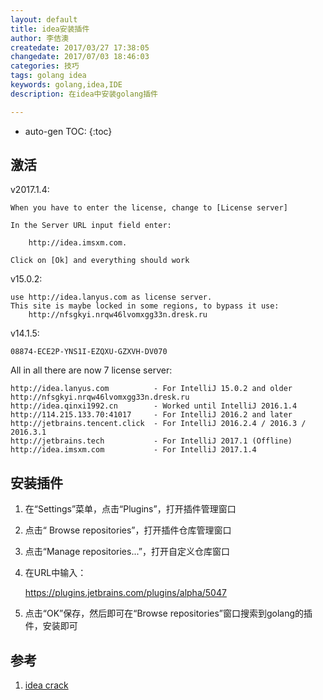 ```yaml
---
layout: default
title: idea安装插件
author: 李佶澳
createdate: 2017/03/27 17:38:05
changedate: 2017/07/03 18:46:03
categories: 技巧
tags: golang idea
keywords: golang,idea,IDE
description: 在idea中安装golang插件

---
```


* auto-gen TOC:
{:toc}

## 激活

v2017.1.4:

	When you have to enter the license, change to [License server]
	
	In the Server URL input field enter:
	
	    http://idea.imsxm.com. 
	
	Click on [Ok] and everything should work

v15.0.2:

	use http://idea.lanyus.com as license server. 
	This site is maybe locked in some regions, to bypass it use:
	    http://nfsgkyi.nrqw46lvomxgg33n.dresk.ru

v14.1.5:

	08874-ECE2P-YNS1I-EZQXU-GZXVH-DV070

All in all there are now 7 license server:

	http://idea.lanyus.com          - For IntelliJ 15.0.2 and older
	http://nfsgkyi.nrqw46lvomxgg33n.dresk.ru
	http://idea.qinxi1992.cn        - Worked until IntelliJ 2016.1.4
	http://114.215.133.70:41017     - For IntelliJ 2016.2 and later
	http://jetbrains.tencent.click  - For IntelliJ 2016.2.4 / 2016.3 / 2016.3.1
	http://jetbrains.tech           - For IntelliJ 2017.1 (Offline)
	http://idea.imsxm.com           - For IntelliJ 2017.1.4

## 安装插件

1. 在“Settings”菜单，点击“Plugins”，打开插件管理窗口

2. 点击“ Browse repositories”，打开插件仓库管理窗口

3. 点击“Manage repositories...”，打开自定义仓库窗口

4. 在URL中输入：

	https://plugins.jetbrains.com/plugins/alpha/5047

5. 点击“OK”保存，然后即可在“Browse repositories”窗口搜索到golang的插件，安装即可

## 参考

1. [idea crack][1]

[1]: https://www.haxotron.com/jetbrains-intellij-idea-crack-123/  "idea crack" 
